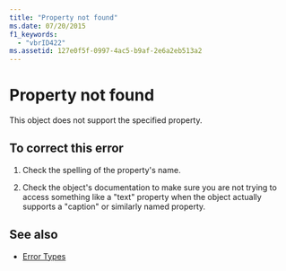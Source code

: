 ```yaml
---
title: "Property not found"
ms.date: 07/20/2015
f1_keywords: 
  - "vbrID422"
ms.assetid: 127e0f5f-0997-4ac5-b9af-2e6a2eb513a2
---
```

# Property not found
This object does not support the specified property.  
  
## To correct this error  
  
1. Check the spelling of the property's name.  
  
2. Check the object's documentation to make sure you are not trying to access something like a "text" property when the object actually supports a "caption" or similarly named property.  
  
## See also

- [Error Types](../../programming-guide/language-features/error-types.md)
